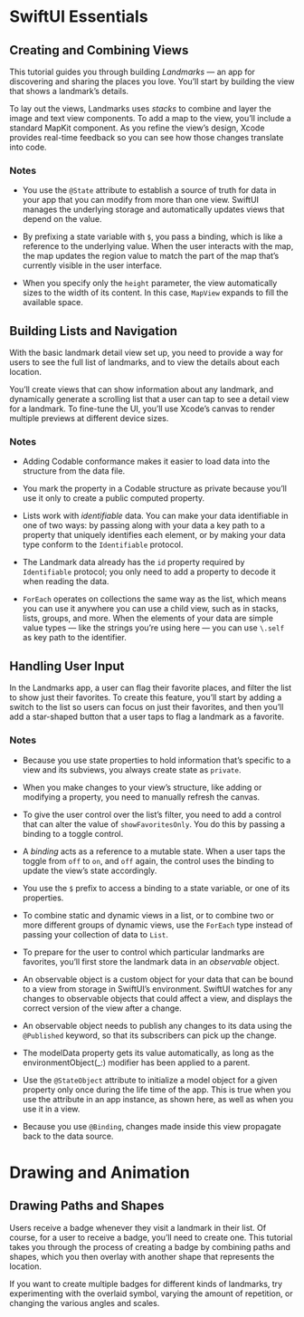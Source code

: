 # SwiftUI Essentials

## Creating and Combining Views

This tutorial guides you through building _Landmarks_ — an app for discovering and sharing the places you love. You’ll start by building the view that shows a landmark’s details.

To lay out the views, Landmarks uses _stacks_ to combine and layer the image and text view components. To add a map to the view, you’ll include a standard MapKit component. As you refine the view’s design, Xcode provides real-time feedback so you can see how those changes translate into code.

### Notes

- You use the `@State` attribute to establish a source of truth for data in your app that you can modify from more than one view. SwiftUI manages the underlying storage and automatically updates views that depend on the value.

- By prefixing a state variable with `$`, you pass a binding, which is like a reference to the underlying value. When the user interacts with the map, the map updates the region value to match the part of the map that’s currently visible in the user interface.

- When you specify only the `height` parameter, the view automatically sizes to the width of its content. In this case, `MapView` expands to fill the available space.

## Building Lists and Navigation

With the basic landmark detail view set up, you need to provide a way for users to see the full list of landmarks, and to view the details about each location.

You’ll create views that can show information about any landmark, and dynamically generate a scrolling list that a user can tap to see a detail view for a landmark. To fine-tune the UI, you’ll use Xcode’s canvas to render multiple previews at different device sizes.

### Notes

- Adding Codable conformance makes it easier to load data into the structure from the data file.

- You mark the property in a Codable structure as private because you’ll use it only to create a public computed property.

- Lists work with _identifiable_ data. You can make your data identifiable in one of two ways: by passing along with your data a key path to a property that uniquely identifies each element, or by making your data type conform to the `Identifiable` protocol.

- The Landmark data already has the `id` property required by `Identifiable` protocol; you only need to add a property to decode it when reading the data.

- `ForEach` operates on collections the same way as the list, which means you can use it anywhere you can use a child view, such as in stacks, lists, groups, and more. When the elements of your data are simple value types — like the strings you’re using here — you can use `\.self` as key path to the identifier.

## Handling User Input

In the Landmarks app, a user can flag their favorite places, and filter the list to show just their favorites. To create this feature, you’ll start by adding a switch to the list so users can focus on just their favorites, and then you’ll add a star-shaped button that a user taps to flag a landmark as a favorite.

### Notes

- Because you use state properties to hold information that’s specific to a view and its subviews, you always create state as `private`.

- When you make changes to your view’s structure, like adding or modifying a property, you need to manually refresh the canvas.

- To give the user control over the list’s filter, you need to add a control that can alter the value of `showFavoritesOnly`. You do this by passing a binding to a toggle control.

- A _binding_ acts as a reference to a mutable state. When a user taps the toggle from `off` to `on`, and `off` again, the control uses the binding to update the view’s state accordingly.

- You use the `$` prefix to access a binding to a state variable, or one of its properties.

- To combine static and dynamic views in a list, or to combine two or more different groups of dynamic views, use the `ForEach` type instead of passing your collection of data to `List`.

- To prepare for the user to control which particular landmarks are favorites, you’ll first store the landmark data in an _observable_ object.

- An observable object is a custom object for your data that can be bound to a view from storage in SwiftUI’s environment. SwiftUI watches for any changes to observable objects that could affect a view, and displays the correct version of the view after a change.

- An observable object needs to publish any changes to its data using the `@Published` keyword, so that its subscribers can pick up the change.

- The modelData property gets its value automatically, as long as the environmentObject(_:) modifier has been applied to a parent.

- Use the `@StateObject` attribute to initialize a model object for a given property only once during the life time of the app. This is true when you use the attribute in an app instance, as shown here, as well as when you use it in a view.

- Because you use `@Binding`, changes made inside this view propagate back to the data source.

# Drawing and Animation

## Drawing Paths and Shapes

Users receive a badge whenever they visit a landmark in their list. Of course, for a user to receive a badge, you’ll need to create one. This tutorial takes you through the process of creating a badge by combining paths and shapes, which you then overlay with another shape that represents the location.

If you want to create multiple badges for different kinds of landmarks, try experimenting with the overlaid symbol, varying the amount of repetition, or changing the various angles and scales.
